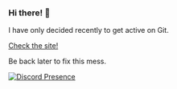 ### Hi there! 👋

I have only decided recently to get active on Git.

<a href="https://katsie.xyz" target="_blank">Check the site!</a>

Be back later to fix this mess.

[![Discord Presence](https://lanyard-profile-readme.vercel.app/api/698543119356002384?hideDiscrim=true
                            )](https://discord.com/users/698543119356002384)
                


<!--
**katsie03/katsie03** is a ✨ _special_ ✨ repository because its `README.md` (this file) appears on your GitHub profile.

Here are some ideas to get you started:

- 🔭 I’m currently working on ...
- 🌱 I’m currently learning ...
- 👯 I’m looking to collaborate on ...
- 🤔 I’m looking for help with ...
- 💬 Ask me about ...
- 📫 How to reach me: ...
- 😄 Pronouns: ...
- ⚡ Fun fact: ...
-->
